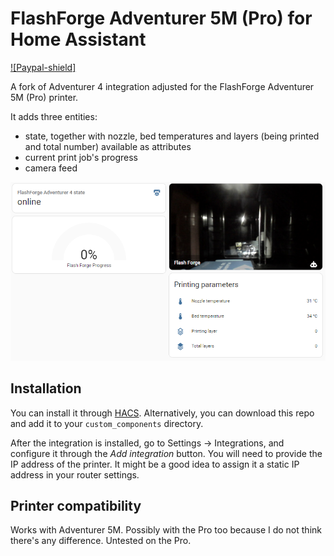# FlashForge Adventurer 5M (Pro) for Home Assistant
[![Paypal-shield]](https://www.paypal.com/donate/?business=UZ6F4WY9P5MFY&no_recurring=0&item_name=Please+donate+if+you+like+my+work.&currency_code=AUD)

A fork of Adventurer 4 integration adjusted for the FlashForge Adventurer 5M (Pro) printer.

It adds three entities:

- state, together with nozzle, bed temperatures and layers (being printed and total number) available as attributes
- current print job's progress
- camera feed
<img src="https://raw.githubusercontent.com/Malalicious/hass-flashforge-adventurer-5/master/Adventurer-example-1.PNG" alt="Example" width="800"/>

## Installation

You can install it through [HACS](https://hacs.xyz/). Alternatively, you can
download this repo and add it to your `custom_components` directory.

After the integration is installed, go to Settings -> Integrations, and
configure it through the _Add integration_ button. You will need to provide the
IP address of the printer. It might be a good idea to assign it a static IP
address in your router settings.

## Printer compatibility
Works with Adventurer 5M. Possibly with the Pro too because I do not think there's any difference. Untested on the Pro.
